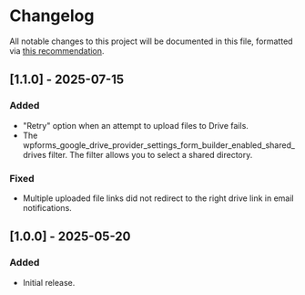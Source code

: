 # Changelog
All notable changes to this project will be documented in this file, formatted via [this recommendation](https://keepachangelog.com/).

## [1.1.0] - 2025-07-15
### Added
- "Retry" option when an attempt to upload files to Drive fails.
- The wpforms_google_drive_provider_settings_form_builder_enabled_shared_drives filter. The filter allows you to select a shared directory.

### Fixed
- Multiple uploaded file links did not redirect to the right drive link in email notifications.

## [1.0.0] - 2025-05-20
### Added
- Initial release.
